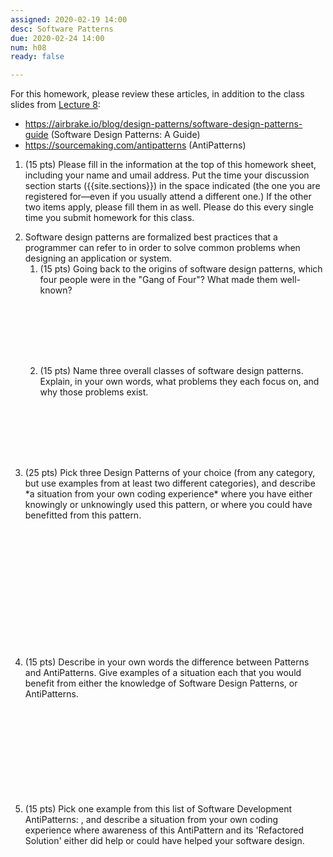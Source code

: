 ```yaml
---
assigned: 2020-02-19 14:00
desc: Software Patterns 
due: 2020-02-24 14:00
num: h08
ready: false

---
```


<div style="display:none;">https://ucsb-cs48.github.io/w20/hwk/h08/</div>

For this homework, please review these articles, in addition to the class slides from [Lecture 8](https://ucsb-cs48.github.io/w20/lectures/lect08/):

* <https://airbrake.io/blog/design-patterns/software-design-patterns-guide> (Software Design Patterns: A Guide)
* <https://sourcemaking.com/antipatterns> (AntiPatterns)

<ol>

<li style="margin-bottom:1em;"> (15 pts) Please fill in the information at the top of this homework sheet, including
your name and umail address.  Put the time your discussion section starts
({{site.sections}}) in the space indicated (the one you are registered for&mdash;even if you usually attend a different one.)  If the other two items apply, please fill
them in as well.  Please do this every single time you submit homework for this class.
</li>
<li style="margin-bottom:0em;" markdown="1"> Software design patterns are formalized best practices that a programmer can refer to in order to solve common problems when designing an application or system.
<ol>

<li style="margin-bottom:8em;" markdown="1"> (15 pts)  Going back to the origins of software design patterns, which four people were in the "Gang of Four"?  What made them well-known?  
 </li>

<li style="margin-bottom:8em;" markdown="1"> (15 pts)  Name three overall classes of software design patterns. Explain, in your own words, what problems they each focus on, and why those problems exist. 
</li>

</ol>


</li>




<div class="pagebreak">
</div>


<li style="margin-bottom:1em;" >(25 pts) Pick three Design Patterns of your choice (from any category, but use examples from at least two different categories), and describe *a situation from your own coding experience*
where you have either knowingly or unknowingly used this pattern, or where you could have benefitted from this pattern.
</li>
 <br/>
 <br/>
 <br/>
 <br/>
 <br/>
 <br/>
 <br/>
 <br/>
 <br/>
 <br/>
 <br/>
 <br/>
 
<li style="margin-bottom:1em;" >(15 pts) Describe in your own words the difference between Patterns and AntiPatterns. Give examples of a situation each that you would benefit from either the knowledge of Software Design Patterns, or AntiPatterns. 
</li>

 <br/>
 <br/>
 <br/>
 <br/>
 <br/>
 <br/>
 <br/>
 <br/>
 <br/>
 
<li style="margin-bottom:1em;" >(15 pts) Pick one example from this list of Software Development AntiPatterns: <https://sourcemaking.com/antipatterns/software-development-antipatterns>, and describe a situation from your own coding experience where awareness of this AntiPattern and its 'Refactored Solution' either did help or could have helped your software design. 
</li>


</ol>
